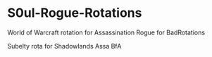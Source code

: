 # S0ul-Rogue-Rotations
World of Warcraft rotation for Assassination Rogue for BadRotations

Subelty rota for Shadowlands
Assa BfA
